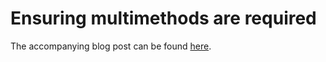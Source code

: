 # Ensuring multimethods are required

The accompanying blog post can be found [here](https://andersmurphy.com/2021-20-24-clojure-ensuring-multimethods-are-required.html).
